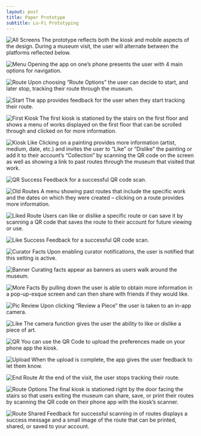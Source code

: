 ```yaml
---
layout: post
title: Paper Prototype
subtitle: Lo-Fi Prototyping
---
```


![All Screens](/img/paperPrototype.png)
The prototype reflects both the kiosk and mobile aspects of the design. During a museum visit, the user will alternate between the platforms reflected below.

![Menu](/img/appMenu.jpg)
Opening the app on one’s phone presents the user with 4 main options for navigation.

![Route](/img/trackRoute.jpg)
Upon choosing “Route Options” the user can decide to start, and later stop, tracking their route through the museum.

![Start](/img/startedTracking.jpg)
The app provides feedback for the user when they start tracking their route.

![First Kiosk](/img/kioskFirst.jpg)
The first kiosk is stationed by the stairs on the first floor and shows a menu of works displayed on the first floor that can be scrolled through and clicked on for more information.

![Kiosk Like](/img/kioskLike.jpg)
Clicking on a painting provides more information (artist, medium, date, etc.) and invites the user to “Like” or “Dislike” the painting or add it to their account’s “Collection” by scanning the QR code on the screen as well as showing a link to past routes through the museum that visited that work.

![QR Success](/img/kioskUpload.jpg)
Feedback for a successful QR code scan.

![Old Routes](/img/routesIncluding.jpg)
A menu showing past routes that include the specific work and the dates on which they were created – clicking on a route provides more information.

![Liked Route](/img/likeRoute.jpg)
Users can like or dislike a specific route or can save it by scanning a QR code that saves the route to their account for future viewing or use.

![Like Success](/img/routeLikeUpload.jpg)
Feedback for a successful QR code scan.

![Curator Facts](/img/curationEnabled.jpg)
Upon enabling curator notifications, the user is notified that this setting is active.

![Banner](/img/curationFact.jpg)
Curating facts appear as banners as users walk around the museum.

![More Facts](/img/moreInfo.jpg)
By pulling down the user is able to obtain more information in a pop-up-esque screen and can then share with friends if they would like.

![Pic Review](/img/pic.jpg)
Upon clicking “Review a Piece” the user is taken to an in-app camera.

![Like](/img/appLike.jpg)
The camera function gives the user the ability to like or dislike a piece of art.

![QR](/img/appQR.jpg)
You can use the QR Code to upload the preferences made on your phone app the kiosk.

![Upload](/img/appUpload.jpg)
When the upload is complete, the app gives the user feedback to let them know.

![End Route](/img/stopTracking.jpg)
At the end of the visit, the user stops tracking their route.

![Route Options](/img/routeOptions.jpg)
The final kiosk is stationed right by the door facing the stairs so that users exiting the museum can share, save, or print their routes by scanning the QR code on their phone app with the kiosk’s scanner.

![Route Shared](/img/shareRoute.jpg)
Feedback for successful scanning in of routes displays a success message and a small image of the route that can be printed, shared, or saved to your account.
